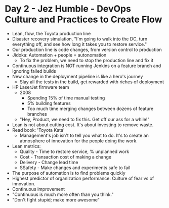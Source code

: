 # Day 2 - Jez Humble - DevOps Culture and Practices to Create Flow #

* Lean, flow, the Toyota production line
* Disaster recovery simulation, "I'm going to walk into the DC, turn everything
off, and see how long it takes you to restore service."
* Our production line is code changes, from version control to production
* Jidoka: Automation + people = autonomation
    * To fix the problem, we need to stop the production line and fix it
* Continuous integration is NOT running Jenkins on a feature branch and
ignoring failed builds
* New change in the deployment pipeline is like a hero's journey
    * Slay all the tests in the build, get rewarded with riches of deployment
* HP LaserJet firmware team
    * 2008
        * Spending 15% of time manual testing
        * 5% building features
        * Too much time merging changes between dozens of feature branches
    * "Hey, Product, we need to fix this. Get off our ass for a while!"
* Lean is not about cutting cost. It's about investing to remove waste.
* Read book: 'Toyota Kata'
    * Management's job isn't to tell you what to do. It's to create an
atmosphere of innovation for the people doing the work.
* Lean metrics:
    * Quality - Time to restore service, % unplanned work
    * Cost - Transaction cost of making a change
    * Delivery - Change lead time
    * SSafety - Make changes and experiments safe to fail
* The purpose of automation is to find problems quickly
* Highest predictor of organization performance: Culture of fear vs of
innovation.
* Continuous improvement
* "Continuous is much more often than you think."
* "Don't fight stupid; make more awesome"
